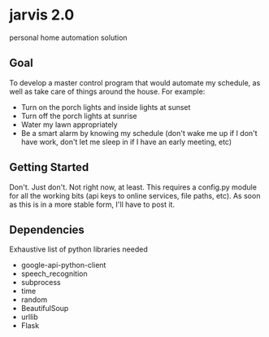 # jarvis 2.0
personal home automation solution

## Goal
To develop a master control program that would automate my schedule, as well as take care of things around the house. For example:
* Turn on the porch lights and inside lights at sunset
* Turn off the porch lights at sunrise
* Water my lawn appropriately
* Be a smart alarm by knowing my schedule (don't wake me up if I don't have work, don't let me sleep in if I have an early meeting, etc)

## Getting Started
Don't. Just don't. Not right now, at least.  This requires a config.py module for all the working bits (api keys to online services, file paths, etc). As soon as this is in a more stable form, I'll have to post it.

## Dependencies
Exhaustive list of python libraries needed

* google-api-python-client
* speech_recognition
* subprocess
* time
* random
* BeautifulSoup
* urllib
* Flask
